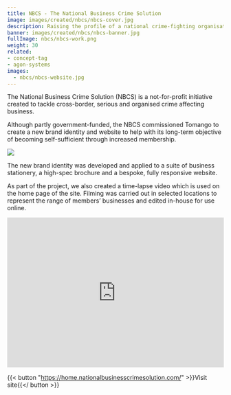 ```yaml
---
title: NBCS - The National Business Crime Solution
image: images/created/nbcs/nbcs-cover.jpg
description: Raising the profile of a national crime-fighting organisation with a new brand identity and website.
banner: images/created/nbcs/nbcs-banner.jpg
fullImage: nbcs/nbcs-work.png
weight: 30
related:
- concept-tag
- agon-systems
images:
  - nbcs/nbcs-website.jpg
---
```


The National Business Crime Solution (NBCS) is a not-for-profit initiative created to tackle cross-border, serious and organised crime affecting business.

Although partly government-funded, the NBCS commissioned Tomango to create a new brand identity and website to help with its long-term objective of becoming self-sufficient through increased membership.

![](images/created/nbcs/nbcs-logo.gif)

The new brand identity was developed and applied to a suite of business stationery, a high-spec brochure and a bespoke, fully responsive website.

As part of the project, we also created a time-lapse video which is used on the home page of the site. Filming was carried out in selected locations to represent the range of members’ businesses and edited in-house for use online.

<div style="padding:69.32% 0 0 0;position:relative;"><iframe src="https://player.vimeo.com/video/309128999?autoplay=1&loop=1&title=0&byline=0&portrait=0" style="position:absolute;top:0;left:0;width:100%;height:100%;" frameborder="0" webkitallowfullscreen mozallowfullscreen allowfullscreen></iframe></div><script src="https://player.vimeo.com/api/player.js"></script>

{{< button "https://home.nationalbusinesscrimesolution.com/" >}}Visit site{{</ button >}}

